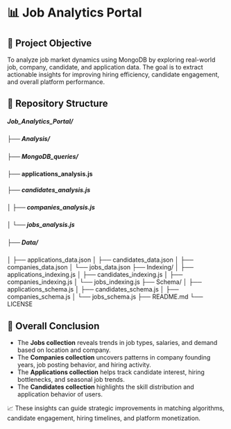 # 📊 Job Analytics Portal

## 🧩 Project Objective

To analyze job market dynamics using MongoDB by exploring real-world job, company, candidate, and application data. The goal is to extract actionable insights for improving hiring efficiency, candidate engagement, and overall platform performance.

## 📁 Repository Structure

##### Job_Analytics_Portal/
##### ├── Analysis/
#####   ├── MongoDB_queries/ 
####      ├── applications_analysis.js
#####     ├── candidates_analysis.js
##### │   ├── companies_analysis.js
##### │   └── jobs_analysis.js
##### ├── Data/
│   ├── applications_data.json
│   ├── candidates_data.json
│   ├── companies_data.json
│   └── jobs_data.json
├── Indexing/
│   ├── applications_indexing.js
│   ├── candidates_indexing.js
│   ├── companies_indexing.js
│   └── jobs_indexing.js
├── Schema/
│   ├── applications_schema.js
│   ├── candidates_schema.js
│   ├── companies_schema.js
│   └── jobs_schema.js
├── README.md
└── LICENSE

## 📌 Overall Conclusion

- The **Jobs collection** reveals trends in job types, salaries, and demand based on location and company.
- The **Companies collection** uncovers patterns in company founding years, job posting behavior, and hiring activity.
- The **Applications collection** helps track candidate interest, hiring bottlenecks, and seasonal job trends.
- The **Candidates collection** highlights the skill distribution and application behavior of users.

📈 These insights can guide strategic improvements in matching algorithms, candidate engagement, hiring timelines, and platform monetization.


